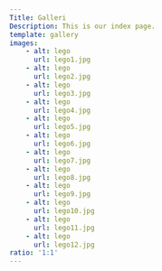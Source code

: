 ```yaml
---
Title: Galleri
Description: This is our index page.
template: gallery
images:
    - alt: lego
      url: lego1.jpg
    - alt: lego
      url: lego2.jpg
    - alt: lego
      url: lego3.jpg
    - alt: lego
      url: lego4.jpg
    - alt: lego
      url: lego5.jpg
    - alt: lego
      url: lego6.jpg
    - alt: lego
      url: lego7.jpg
    - alt: lego
      url: lego8.jpg
    - alt: lego
      url: lego9.jpg
    - alt: lego
      url: lego10.jpg
    - alt: lego
      url: lego11.jpg
    - alt: lego
      url: lego12.jpg
ratio: '1:1'
---
```

